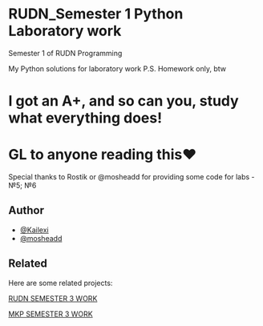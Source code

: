 # RUDN_Semester 1 Python Laboratory work

Semester 1 of RUDN Programming

My Python solutions for laboratory work
P.S. Homework only, btw 

# I got an A+, and so can you, study what everything does!

# GL to anyone reading this❤️


Special thanks to Rostik or @mosheadd for providing some code for labs - №5; №6

## Author

- [@Kailexi](https://www.github.com/kailexi)
- [@mosheadd](https://github.com/mosheadd)

## Related

Here are some related projects:

[RUDN SEMESTER 3 WORK](https://github.com/Kailexi/C_DZ_Sem3)

[MKP SEMESTER 3 WORK](https://github.com/Kailexi/MKPLABS-RUDN)
